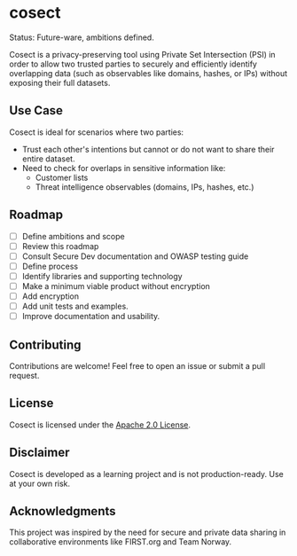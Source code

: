 # cosect

Status: Future-ware, ambitions defined.

Cosect is a privacy-preserving tool using Private Set Intersection (PSI) in order to allow two trusted parties to securely and efficiently identify overlapping data (such as observables like domains, hashes, or IPs) without exposing their full datasets.

## Use Case
Cosect is ideal for scenarios where two parties:
- Trust each other's intentions but cannot or do not want to share their entire dataset.
- Need to check for overlaps in sensitive information like:
  - Customer lists
  - Threat intelligence observables (domains, IPs, hashes, etc.)

## Roadmap
- [ ] Define ambitions and scope
- [ ] Review this roadmap
- [ ] Consult Secure Dev documentation and OWASP testing guide
- [ ] Define process
- [ ] Identify libraries and supporting technology
- [ ] Make a minimum viable product without encryption
- [ ] Add encryption
- [ ] Add unit tests and examples.
- [ ] Improve documentation and usability.

## Contributing
Contributions are welcome! Feel free to open an issue or submit a pull request.

## License
Cosect is licensed under the [Apache 2.0 License](LICENSE).

## Disclaimer
Cosect is developed as a learning project and is not production-ready. Use at your own risk.

## Acknowledgments
This project was inspired by the need for secure and private data sharing in collaborative environments like FIRST.org and Team Norway.
